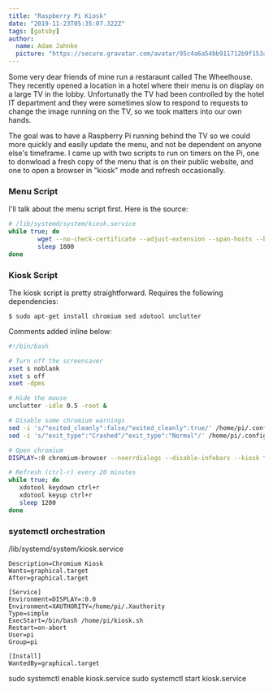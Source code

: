 ```yaml
---
title: "Raspberry Pi Kiosk"
date: "2019-11-23T05:35:07.322Z"
tags: [gatsby]
author:
  name: Adam Jahnke
  picture: "https://secure.gravatar.com/avatar/95c4a6a54bb911712b9f153afff92f69?size=200"
---
```


Some very dear friends of mine run a restaraunt called The Wheelhouse. They
recently opened a location in a hotel where their menu is on display on a large
TV in the lobby. Unfortunatly the TV had been controlled by the hotel IT
department and they were sometimes slow to respond to requests to change the
image running on the TV, so we took matters into our own hands.

The goal was to have a Raspberry Pi running behind the TV so we could more
quickly and easily update the menu, and not be dependent on anyone else's
timeframe. I came up with two scripts to run on timers on the Pi, one to
donwload a fresh copy of the menu that is on their public website, and one to
open a browser in "kiosk" mode and refresh occasionally.

### Menu Script

I'll talk about the menu script first. Here is the source:

```bash
# /lib/systemd/system/kiosk.service
while true; do
        wget --no-check-certificate --adjust-extension --span-hosts --backup-converted --convert-links --page-requisites --directory-prefix=/home/pi https://www.wheelhousefood.com/media/menu/lunch-dinner.html
        sleep 1800
done
```

### Kiosk Script

The kiosk script is pretty straightforward. Requires the following dependencies:

```shell
$ sudo apt-get install chromium sed xdotool unclutter
```

Comments added inline below:

```bash
#!/bin/bash

# Turn off the screensaver
xset s noblank
xset s off
xset -dpms

# Hide the mouse
unclutter -idle 0.5 -root &

# Disable some chromium warnings
sed -i 's/"exited_cleanly":false/"exited_cleanly":true/' /home/pi/.config/chromium/Default/Preferences
sed -i 's/"exit_type":"Crashed"/"exit_type":"Normal"/' /home/pi/.config/chromium/Default/Preferences

# Open chromium
DISPLAY=:0 chromium-browser --noerrdialogs --disable-infobars --kiosk file:///home/pi/www.wheelhousefood.com/media/menu/lunch-dinner.html &

# Refresh (ctrl-r) every 20 minutes
while true; do
   xdotool keydown ctrl+r
   xdotool keyup ctrl+r
   sleep 1200
done
```

### systemctl orchestration

/lib/systemd/system/kiosk.service

```[Unit]
Description=Chromium Kiosk
Wants=graphical.target
After=graphical.target

[Service]
Environment=DISPLAY=:0.0
Environment=XAUTHORITY=/home/pi/.Xauthority
Type=simple
ExecStart=/bin/bash /home/pi/kiosk.sh
Restart=on-abort
User=pi
Group=pi

[Install]
WantedBy=graphical.target
```

sudo systemctl enable kiosk.service
sudo systemctl start kiosk.service
